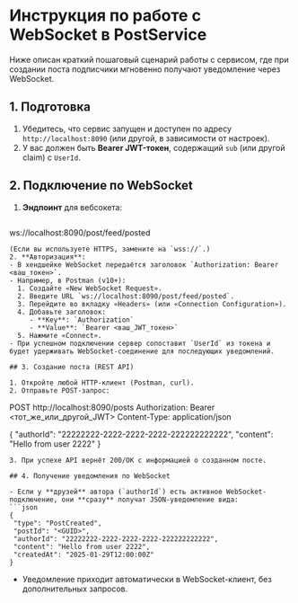 # Инструкция по работе с WebSocket в PostService

Ниже описан краткий пошаговый сценарий работы с сервисом, где при создании поста подписчики мгновенно получают уведомление через WebSocket.

## 1. Подготовка

1. Убедитесь, что сервис запущен и доступен по адресу `http://localhost:8090` (или другой, в зависимости от настроек).
2. У вас должен быть **Bearer JWT-токен**, содержащий `sub` (или другой claim) с `UserId`.

## 2. Подключение по WebSocket

1. **Эндпоинт** для вебсокета:  
   ```
ws://localhost:8090/post/feed/posted
   ```
   (Если вы используете HTTPS, замените на `wss://`.)
2. **Авторизация**:
   - В хендшейке WebSocket передаётся заголовок `Authorization: Bearer <ваш_токен>`.
   - Например, в Postman (v10+):
     1. Создайте «New WebSocket Request».
     2. Введите URL `ws://localhost:8090/post/feed/posted`.
     3. Перейдите во вкладку «Headers» (или «Connection Configuration»).
     4. Добавьте заголовок:
        - **Key**: `Authorization`
        - **Value**: `Bearer <ваш_JWT_токен>`
     5. Нажмите «Connect».
   - При успешном подключении сервер сопоставит `UserId` из токена и будет удерживать WebSocket-соединение для последующих уведомлений.

## 3. Создание поста (REST API)

1. Откройте любой HTTP-клиент (Postman, curl).
2. Отправьте POST-запрос:
   ```
POST http://localhost:8090/posts
Authorization: Bearer <тот_же_или_другой_JWT>
Content-Type: application/json

{
"authorId": "22222222-2222-2222-2222-222222222222",
"content": "Hello from user 2222"
}
   ```
3. При успехе API вернёт 200/OK с информацией о созданном посте.

## 4. Получение уведомления по WebSocket

- Если у **друзей** автора (`authorId`) есть активное WebSocket-подключение, они **сразу** получат JSON-уведомление вида:
  ```json
  {
    "type": "PostCreated",
    "postId": "<GUID>",
    "authorId": "22222222-2222-2222-2222-222222222222",
    "content": "Hello from user 2222",
    "createdAt": "2025-01-29T12:00:00Z"
  }
  ```
- Уведомление приходит автоматически в WebSocket-клиент, без дополнительных запросов.